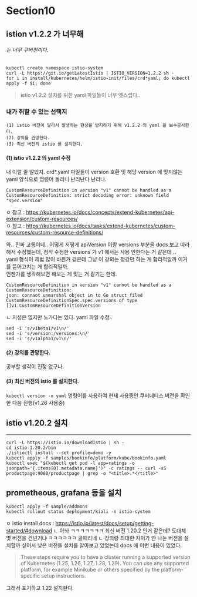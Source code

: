 # Section10 
## istion v1.2.2 가 너무해
###### 는 너무 구버전이다.
```
kubectl create namespace istio-system
curl -L https://git.io/getLatestIstio | ISTIO_VERSION=1.2.2 sh -
for i in install/kubernetes/helm/istio-init/files/crd*yaml; do kubectl apply -f $i; done
```
> istio v1.2.2 설치를 위한 yaml 파일들이 너무 옛스럽다..


### 내가 취할 수 있는 선택지   
```
(1) istio 버전이 달라서 발생하는 현상을 방지하기 위해 v1.2.2 의 yaml 을 보수공사한다.   
(2) 강의를 관망한다.   
(3) 최신 버전의 istio 를 설치한다.   
```
   
#### (1) istio v1.2.2 의 yaml 수정
내 이럴 줄 알았지. crd*.yaml 파일들이 version 호환 및 해당 version 에 맞지않는 yaml 양식으로 명령어 돌리니 난리난다 난리나.
```
CustomResourceDefinition in version "v1" cannot be handled as a CustomResourceDefinition: strict decoding error: unknown field "spec.version"
```
ㅇ 참고 : https://kubernetes.io/docs/concepts/extend-kubernetes/api-extension/custom-resources/   
ㅇ 참고 : https://kubernetes.io/docs/tasks/extend-kubernetes/custom-resources/custom-resource-definitions/

와.. 진짜 고통이네.. 어떻게 저떻게 apiVersion 이랑 versions 부분을 docs 보고 따라해서 수정했는데, 
정작 수정한 versions 가 v1 에서는 사용 안한다는 거 같은데 ..   
yaml 형식이 제법 많이 바뀐거 같은데 그냥 이 강의는 청강만 하는 게 합리적일까 이거를 뜯어고치는 게 합리적일까.   
언젠가를 생각해보면 해보는 게 맞는 거 같기는 한데.   

```
CustomResourceDefinition in version "v1" cannot be handled as a CustomResourceDefinition:
json: connaot unmarshal object in to Go struct filed CustomResourceDefinitionSpec.spec.versions of type []v1.CustomResourceDefinitionVersion
```

ㄴ 지성은 없지만 노가다는 있다. yaml 파일 수정..
```
sed -i 's/v1beta1/v1\n/'   
sed -i 's/version:/versions:\n/' 
sed -i 's/v1alpha1/v1\n/' 
```



#### (2) 강의를 관망한다.   
공부할 생각이 진정 없구나. 


#### (3) 최신 버전의 istio 를 설치한다.   
`kubectl version -o yaml` 명령어를 사용하여 현재 사용중인 쿠버네티스 버전을 확인한 다음 진행(v1.26 사용중)




## istio v1.20.2 설치
---
```
curl -L https://istio.io/downloadIstio | sh -
cd istio-1.20.2/bin
./istioctl install --set profile=demo -y 
kubectl apply -f samples/bookinfo/platform/kube/bookinfo.yaml
kubectl exec "$(kubectl get pod -l app=ratings -o jsonpath='{.items[0].metadata.name}')" -c ratings -- curl -sS productpage:9080/productpage | grep -o "<title>.*</title>"
```

## prometheous, grafana 등을 설치
```
kubectl apply -f sample/addmons
kubectl rollout status deployment/kiali -n istio-system
```


ㅇ istio install docs : https://istio.io/latest/docs/setup/getting-started/#download
ㄴ 아놔 ㅋㅋㅋㅋㅋㅋㅋ 최신 버전 1.20.2 인거 같은데? 도대체 몇 버전을 건넌거냐 ㅋㅋㅋㅋㅋㅋ 골때리네
ㄴ 강의랑 최대한 차이가 안 나는 버전을 설치할까 싶어서 낮은 버전들 설치를 알아보고 있었는데 docs 에 이런 내용이 있었다.
> These steps require you to have a cluster running a supported version of Kubernetes (1.25, 1.26, 1.27, 1.28, 1.29). You can use any supported platform, for example Minikube or others specified by the platform-specific setup instructions.

그래서 포기하고 1.22 설치한다.
